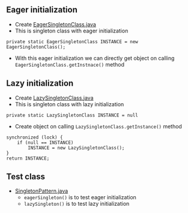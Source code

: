 ## Eager initialization
* Create [EagerSingletonClass.java](EagerSingletonClass.java)
* This is singleton class with eager initialization
```
private static EagerSingletonClass INSTANCE = new EagerSingletonClass();
```
* With this eager initialization we can directly get object on calling `EagerSingletonClass.getInstnace()` method

## Lazy initialization
* Create [LazySingletonClass.java](LazySingletonClass.java)
* This is singleton class with lazy initialization
```
private static LazySingletonClass INSTANCE = null
```
* Create object on calling `LazySingletonClass.getInstance()` method
```
synchronized (lock) {
	if (null == INSTANCE)
		INSTANCE = new LazySingletonClass();
}
return INSTANCE;
```

## Test class
* [SingletonPattern.java](SingletonPattern.java)
	* `eagerSingleton()` is to test eager initialization
	* `lazySingleton()` is to test lazy initialization